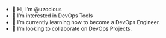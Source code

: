 - 👋 Hi, I’m @uzocious
- 👀 I’m interested in DevOps Tools
- 🌱 I’m currently learning how to become a DevOps Engineer.
- 💞️ I’m looking to collaborate on DevOps Projects.

<!---
uzocious/uzocious is a ✨ special ✨ repository because its `README.md` (this file) appears on your GitHub profile.
You can click the Preview link to take a look at your changes.
--->
